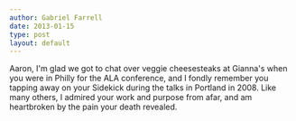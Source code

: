 ```yaml
---
author: Gabriel Farrell
date: 2013-01-15
type: post
layout: default
---
```

Aaron, I'm glad we got to chat over veggie cheesesteaks at Gianna's when you 
were in Philly for the ALA conference, and I fondly remember you tapping away 
on your Sidekick during the talks in Portland in 2008. Like many others, I 
admired your work and purpose from afar, and am heartbroken by the pain your
death revealed.
